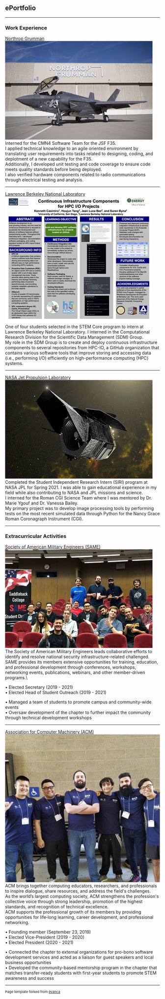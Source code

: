 ## ePortfolio

---

### Work Experience

[Northrop Grumman](https://www.northropgrumman.com/)
<img src="images/ngc.jpg?raw=true"/>
Interned for the CMN4 Software Team for the JSF F35.\
I applied technical knowledge to an agile oriented environment by translating user requirements into tasks related to designing, coding, and deplotment of a new capability for the F35.\
Additionally, I developed unit testing and code coverage to ensure code meets quality standards before being deployed.\
I also verified hardware components related to radio communications through electrical testing and analysis.

---
[Lawrence Berkeley National Laboratory](https://www.lbl.gov/)
<img src="images/lbnl.jpg?raw=true"/>
One of four students selected in the STEM Core program to intern at Lawrence Berkeley National Laboratory. I interned in the Computational Research Division for the Scientific Data Management (SDM) Group. \
My role in the SDM Group is to create and deploy continuous infrastructure components to several repositories from HPC-IO, a GitHub organization that contains various software tools that improve storing and accessing data (i.e., performing I/O) efficiently on high-performance computing (HPC) systems.

---
[NASA Jet Propulsion Laboratory](https://www.jpl.nasa.gov/)
<img src="images/jpl.jpg?raw=true"/>
Completed the Student Independent Research Intern (SIRI) program at NASA JPL for Spring 2021. I was able to gain educational experience in my field while also contributing to NASA and JPL missions and science. \
I interned for the Roman CGI Science Team where I was mentored by Dr. Marie Ygouf and Dr. Vanessa Bailey. \
My primary project was to develop image processing tools by performing tests on the most recent simulated data through Python for the Nancy Grace Roman Coronagraph Instrument (CGI).

---

### Extracurricular Activities

[Society of American Military Engineers (SAME)](https://www.same.org/)
<img src="images/same.jpg?raw=true"/>
The Society of American Military Engineers leads collaborative efforts to identify and resolve national security infrastructure-related challenged. \
SAME provides its members extensive opportunities for training, education, and professional development through conferences, workshops, networking events, publications, webinars, and other member-driven programs.\

• Elected Secretary (2019 - 2021)\
• Elected Head of Student Outreach (2019 - 2021)

• Managed a team of students to promote campus and community-wide events\
• Oversaw development of the chapter to further impact the community through technical development workshops

---

[Association for Computer Machinery (ACM)](https://www.acm.org/)
<img src="images/icpc.png?raw=true"/>
ACM brings together computing educators, researchers, and professionals to inspire dialogue, share resources, and address the field's challenges. \
As the world’s largest computing society, ACM strengthens the profession's collective voice through strong leadership, promotion of the highest standards, and recognition of technical excellence. \
ACM supports the professional growth of its members by providing opportunities for life‐long learning, career development, and professional networking.

• Founding member (September 23, 2019)\
• Elected Vice-President (2019 - 2020)\
• Elected President (2020 - 2021)

• Connected the chapter to external organizations for pro-bono software development services and acted as a liaison for guest speakers and local business opportunities\
• Developed the community-based mentorship program in the chapter that matches transfer-ready students with first-year students to promote STEM awareness and success

---
<p style="font-size:11px">Page template forked from <a href="https://github.com/evanca/quick-portfolio">evanca</a></p>
<!-- Remove above link if you don't want to attibute -->
